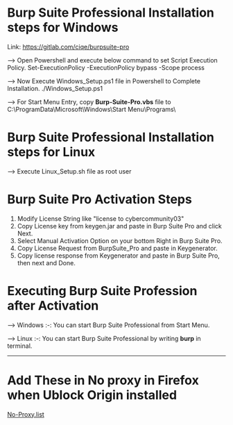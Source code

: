 # Burp Suite Professional Installation steps for Windows

Link: https://gitlab.com/ciqe/burpsuite-pro

--> Open Powershell and execute below command to set Script Execution Policy.
	Set-ExecutionPolicy -ExecutionPolicy bypass -Scope process
 
--> Now Execute Windows_Setup.ps1 file in Powershell to Complete Installation.
	./Windows_Setup.ps1
 
--> For Start Menu Entry, copy **Burp-Suite-Pro.vbs** file to 
	C:\ProgramData\Microsoft\Windows\Start Menu\Programs\

# Burp Suite Professional Installation steps for Linux
--> Execute Linux_Setup.sh file as root user

# Burp Suite Pro Activation Steps
1. Modify License String like "license to cybercommunity03"
2. Copy License key from keygen.jar and paste in Burp Suite Pro and click Next.
3. Select Manual Activation Option on your bottom Right in Burp Suite Pro.
4. Copy License Request from BurpSuite_Pro and paste in Keygenerator.
5. Copy license response from Keygenerator and paste in Burp Suite Pro, then next and Done.


# Executing Burp Suite Profession after Activation

--> Windows :-: You can start Burp Suite Professional from Start Menu.

--> Linux :-: You can start Burp Suite Professional by writing **burp** in terminal.

-------------------------------------------------------------

# Add These in No proxy in Firefox when Ublock Origin installed

[No-Proxy.list](./no-proxy.list)
